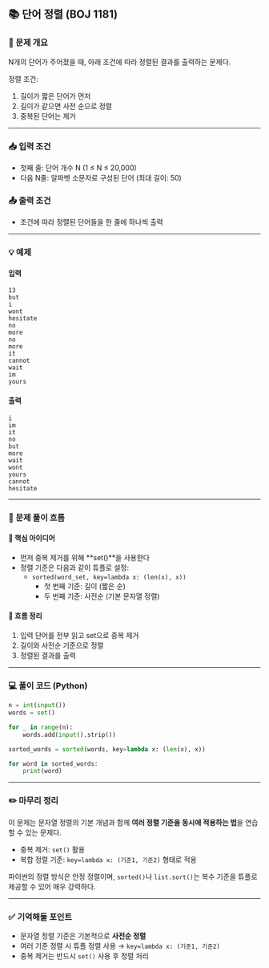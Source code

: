 ## 📚 단어 정렬 (BOJ 1181)

### 📌 문제 개요

N개의 단어가 주어졌을 때, 아래 조건에 따라 정렬된 결과를 출력하는 문제다.

정렬 조건:
1. 길이가 짧은 단어가 먼저
2. 길이가 같으면 사전 순으로 정렬
3. 중복된 단어는 제거

---

### 📥 입력 조건
- 첫째 줄: 단어 개수 N (1 ≤ N ≤ 20,000)
- 다음 N줄: 알파벳 소문자로 구성된 단어 (최대 길이: 50)

### 📤 출력 조건
- 조건에 따라 정렬된 단어들을 한 줄에 하나씩 출력

---

### 💡 예제

#### 입력
```
13
but
i
wont
hesitate
no
more
no
more
it
cannot
wait
im
yours
```

#### 출력
```
i
im
it
no
but
more
wait
wont
yours
cannot
hesitate
```

---

### 🧠 문제 풀이 흐름

#### 🔹 핵심 아이디어
- 먼저 중복 제거를 위해 **set()**을 사용한다
- 정렬 기준은 다음과 같이 튜플로 설정:
  - `sorted(word_set, key=lambda x: (len(x), x))`
    - 첫 번째 기준: 길이 (짧은 순)
    - 두 번째 기준: 사전순 (기본 문자열 정렬)

#### 🔹 흐름 정리
1. 입력 단어를 전부 읽고 set으로 중복 제거
2. 길이와 사전순 기준으로 정렬
3. 정렬된 결과를 출력

---

### 💻 풀이 코드 (Python)

```python
n = int(input())
words = set()

for _ in range(n):
    words.add(input().strip())

sorted_words = sorted(words, key=lambda x: (len(x), x))

for word in sorted_words:
    print(word)
```

---

### ✏️ 마무리 정리

이 문제는 문자열 정렬의 기본 개념과 함께 **여러 정렬 기준을 동시에 적용하는 법**을 연습할 수 있는 문제다.

- 중복 제거: `set()` 활용
- 복합 정렬 기준: `key=lambda x: (기준1, 기준2)` 형태로 적용

파이썬의 정렬 방식은 안정 정렬이며, `sorted()`나 `list.sort()`는 복수 기준을 튜플로 제공할 수 있어 매우 강력하다.

---

### ✅ 기억해둘 포인트
- 문자열 정렬 기준은 기본적으로 **사전순 정렬**
- 여러 기준 정렬 시 튜플 정렬 사용 → `key=lambda x: (기준1, 기준2)`
- 중복 제거는 반드시 `set()` 사용 후 정렬 처리
